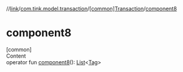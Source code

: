//[link](../../index.md)/[com.tink.model.transaction](../index.md)/[[common]Transaction](index.md)/[component8](component8.md)



# component8  
[common]  
Content  
operator fun [component8](component8.md)(): [List](https://kotlinlang.org/api/latest/jvm/stdlib/kotlin.collections/-list/index.html)<[Tag](../[common]-tag/index.md)>  



